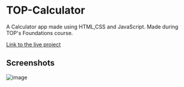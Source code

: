# TOP-Calculator
A Calculator app made using HTML,CSS and JavaScript. Made during TOP's Foundations course.

[Link to the live project](https://pratikdashcalculator.netlify.app/)

## Screenshots
![image](https://user-images.githubusercontent.com/70498020/205439248-5f7ea0ee-92e2-4c17-ac6e-9bea01671615.png)
